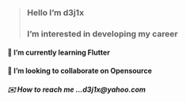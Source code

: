 > <h3>Hello I’m d3j1x </h3>
> <h3>I’m interested in developing my career</h3>
<h4>🌱 I’m currently learning <b>Flutter</b></h4> 
<h4>🌴 I’m looking to collaborate on <b>Opensource</b> </h4>
<h5>✉️ How to reach me ...d3j1x@yahoo.com </h5> 

<!---
d3j1x/d3j1x is a ✨ special ✨ repository because its `README.md` (this file) appears on your GitHub profile.
You can click the Preview link to take a look at your changes.
--->
